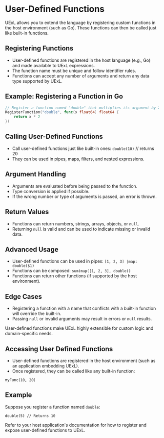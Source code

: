 # User-Defined Functions

UExL allows you to extend the language by registering custom functions in the host environment (such as Go). These functions can then be called just like built-in functions.

## Registering Functions
- User-defined functions are registered in the host language (e.g., Go) and made available to UExL expressions.
- The function name must be unique and follow identifier rules.
- Functions can accept any number of arguments and return any data type supported by UExL.

## Example: Registering a Function in Go
```go
// Register a function named "double" that multiplies its argument by 2
RegisterFunction("double", func(x float64) float64 {
    return x * 2
})
```

## Calling User-Defined Functions
- Call user-defined functions just like built-in ones:
  `double(10)` // returns 20
- They can be used in pipes, maps, filters, and nested expressions.

## Argument Handling
- Arguments are evaluated before being passed to the function.
- Type conversion is applied if possible.
- If the wrong number or type of arguments is passed, an error is thrown.

## Return Values
- Functions can return numbers, strings, arrays, objects, or `null`.
- Returning `null` is valid and can be used to indicate missing or invalid data.

## Advanced Usage
- User-defined functions can be used in pipes:
  `[1, 2, 3] |map: double($1)`
- Functions can be composed:
  `sum(map([1, 2, 3], double))`
- Functions can return other functions (if supported by the host environment).

## Edge Cases
- Registering a function with a name that conflicts with a built-in function will override the built-in.
- Passing `null` or invalid arguments may result in errors or `null` results.

User-defined functions make UExL highly extensible for custom logic and domain-specific needs.

## Accessing User Defined Functions
- User-defined functions are registered in the host environment (such as an application embedding UExL).
- Once registered, they can be called like any built-in function:
```
myFunc(10, 20)
```

## Example
Suppose you register a function named `double`:
```
double(5) // Returns 10
```

Refer to your host application's documentation for how to register and expose user-defined functions to UExL.